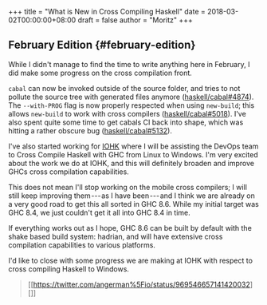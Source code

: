 +++
title = "What is New in Cross Compiling Haskell"
date = 2018-03-02T00:00:00+08:00
draft = false
author = "Moritz"
+++

## February Edition {#february-edition}

While I didn't manage to find the time to write anything here in
February, I did make some progress on the cross compilation front.

`cabal` can now be invoked outside of the source folder, and tries to
not pollute the source tree with generated files anymore
([haskell/cabal#4874](https://github.com/haskell/cabal/pull/4874)).
The `--with-PROG` flag is now properly respected when using `new-build`;
this allows `new-build` to work with cross compilers
([haskell/cabal#5018](https://github.com/haskell/cabal/pull/5018)).
I've also spent quite some time to get cabals CI back into shape, which
was hitting a rather obscure bug
([haskell/cabal#5132](https://github.com/haskell/cabal/pull/5132)).

I've also started working for [IOHK](https://iohk.io) where I will be
assisting the DevOps team to Cross Compile Haskell with GHC from Linux
to Windows. I'm very excited about the work we do at IOHK, and this will
definitely broaden and improve GHCs cross compilation capabilities.

This does not mean I'll stop working on the mobile cross compilers; I
will still keep improving them --- as I have been --- and I think we are
already on a very good road to get this all sorted in GHC 8.6. While my
initial target was GHC 8.4, we just couldn't get it all into GHC 8.4 in
time.

If everything works out as I hope, GHC 8.6 can be built by default with
the shake based build system: hadrian, and will have extensive cross
compilation capabilities to various platforms.

I'd like to close with some progress we are making at IOHK with respect
to cross compiling Haskell to Windows.

> [[<https://twitter.com/angerman%5Fio/status/969546657141420032>][]]